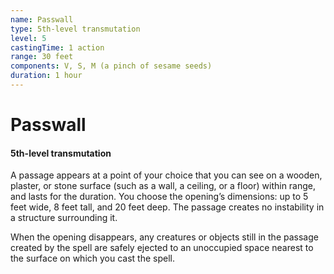 ```yaml
---
name: Passwall
type: 5th-level transmutation
level: 5
castingTime: 1 action
range: 30 feet
components: V, S, M (a pinch of sesame seeds)
duration: 1 hour
---
```


# Passwall

#### 5th-level transmutation

A passage appears at a point of your choice that you can see on a wooden, plaster, or stone surface (such as a wall, a ceiling, or a floor) within range, and lasts for the duration. You choose the opening’s dimensions: up to 5 feet wide, 8 feet tall, and 20 feet deep. The passage creates no instability in a structure surrounding it.

When the opening disappears, any creatures or objects still in the passage created by the spell are safely ejected to an unoccupied space nearest to the surface on which you cast the spell.
